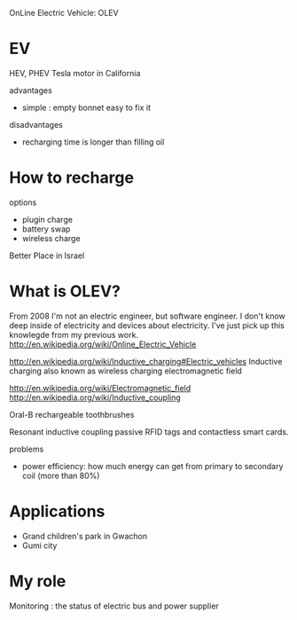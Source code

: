 OnLine Electric Vehicle: OLEV



EV
==

HEV, PHEV
Tesla motor in California

advantages
* simple : 
  empty bonnet
  easy to fix it

disadvantages
* recharging time is longer than filling oil


How to recharge
===============
options
* plugin charge
* battery swap
* wireless charge
 

Better Place in Israel

What is OLEV?
=============
From 2008
I'm not an electric engineer, but software engineer.
I don't know deep inside of electricity and devices about electricity.
I've just pick up this knowlegde from my previous work.
http://en.wikipedia.org/wiki/Online_Electric_Vehicle

http://en.wikipedia.org/wiki/Inductive_charging#Electric_vehicles
Inductive charging also known as wireless charging
electromagnetic field

http://en.wikipedia.org/wiki/Electromagnetic_field
http://en.wikipedia.org/wiki/Inductive_coupling

Oral-B rechargeable toothbrushes

Resonant inductive coupling
 passive RFID tags and contactless smart cards.

problems
* power efficiency:
  how much energy can get from primary to secondary coil (more than 80%)
  

Applications
============
* Grand children's park in Gwachon
* Gumi city

My role
=======
Monitoring : the status of electric bus and power supplier



